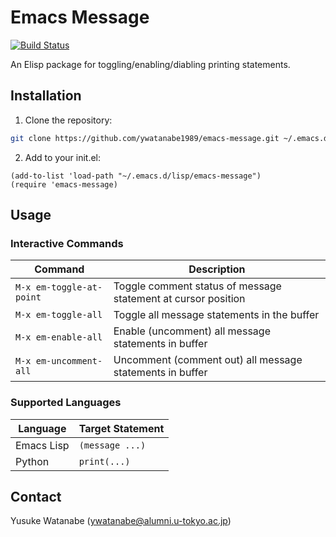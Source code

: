 <!-- ---
!-- Timestamp: 2025-03-03 01:09:09
!-- Author: ywatanabe
!-- File: /home/ywatanabe/.dotfiles/.emacs.d/lisp/emacs-message/README.md
!-- --- -->

# Emacs Message

[![Build Status](https://github.com/ywatanabe1989/emacs-message/workflows/tests/badge.svg)](https://github.com/ywatanabe1989/emacs-message/actions)

An Elisp package for toggling/enabling/diabling printing statements.

## Installation

1. Clone the repository:
```bash
git clone https://github.com/ywatanabe1989/emacs-message.git ~/.emacs.d/lisp/emacs-message
```

2. Add to your init.el:
```elisp
(add-to-list 'load-path "~/.emacs.d/lisp/emacs-message")
(require 'emacs-message)
```

## Usage

### Interactive Commands

| Command | Description |
|---------|-------------|
| `M-x em-toggle-at-point` | Toggle comment status of message statement at cursor position |
| `M-x em-toggle-all` | Toggle all message statements in the buffer |
| `M-x em-enable-all` | Enable (uncomment) all message statements in buffer |
| `M-x em-uncomment-all` | Uncomment (comment out) all message statements in buffer |

### Supported Languages

| Language | Target Statement |
|----------|------------------|
| Emacs Lisp | `(message ...)` |
| Python | `print(...)` |

## Contact

Yusuke Watanabe (ywatanabe@alumni.u-tokyo.ac.jp)

<!-- EOF -->